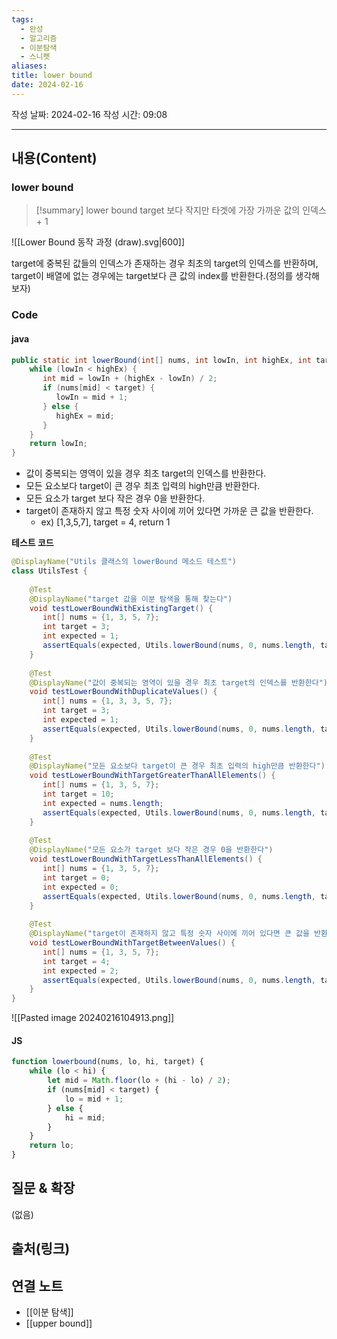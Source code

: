 ```yaml
---
tags:
  - 완성
  - 알고리즘
  - 이분탐색
  - 스니펫
aliases: 
title: lower bound
date: 2024-02-16
---
```

작성 날짜: 2024-02-16
작성 시간: 09:08


----
## 내용(Content)
### lower bound
>[!summary] lower bound
>target 보다 작지만 타겟에 가장 가까운 값의 인덱스 + 1 


![[Lower Bound 동작 과정 (draw).svg|600]]

target에 중복된 값들의 인덱스가 존재하는 경우 최초의 target의 인덱스를 반환하며, target이 배열에 없는 경우에는 target보다 큰 값의 index를 반환한다.(정의를 생각해보자)
### Code

#### java

```java
public static int lowerBound(int[] nums, int lowIn, int highEx, int target) {  
    while (lowIn < highEx) {  
       int mid = lowIn + (highEx - lowIn) / 2;  
       if (nums[mid] < target) {  
          lowIn = mid + 1;  
       } else {  
          highEx = mid;  
       }  
    }  
    return lowIn;  
}
```


- 값이 중복되는 영역이 있을 경우 최초 target의 인덱스를 반환한다.
- 모든 요소보다 target이 큰 경우  최초 입력의 high만큼 반환한다.
- 모든 요소가 target 보다 작은 경우 0을 반환한다.
- target이 존재하지 않고 특정 숫자 사이에 끼어 있다면 가까운 큰 값을 반환한다.
	- ex) \[1,3,5,7], target = 4, return 1

**테스트 코드**
```java
@DisplayName("Utils 클래스의 lowerBound 메소드 테스트")  
class UtilsTest {  
  
    @Test  
    @DisplayName("target 값을 이분 탐색을 통해 찾는다")  
    void testLowerBoundWithExistingTarget() {  
       int[] nums = {1, 3, 5, 7};  
       int target = 3;  
       int expected = 1;  
       assertEquals(expected, Utils.lowerBound(nums, 0, nums.length, target));  
    }  
  
    @Test  
    @DisplayName("값이 중복되는 영역이 있을 경우 최초 target의 인덱스를 반환한다")  
    void testLowerBoundWithDuplicateValues() {  
       int[] nums = {1, 3, 3, 5, 7};  
       int target = 3;  
       int expected = 1;  
       assertEquals(expected, Utils.lowerBound(nums, 0, nums.length, target));  
    }  
  
    @Test  
    @DisplayName("모든 요소보다 target이 큰 경우 최초 입력의 high만큼 반환한다")  
    void testLowerBoundWithTargetGreaterThanAllElements() {  
       int[] nums = {1, 3, 5, 7};  
       int target = 10;  
       int expected = nums.length;  
       assertEquals(expected, Utils.lowerBound(nums, 0, nums.length, target));  
    }  
  
    @Test  
    @DisplayName("모든 요소가 target 보다 작은 경우 0을 반환한다")  
    void testLowerBoundWithTargetLessThanAllElements() {  
       int[] nums = {1, 3, 5, 7};  
       int target = 0;  
       int expected = 0;  
       assertEquals(expected, Utils.lowerBound(nums, 0, nums.length, target));  
    }  
  
    @Test  
    @DisplayName("target이 존재하지 않고 특정 숫자 사이에 끼어 있다면 큰 값을 반환한다")  
    void testLowerBoundWithTargetBetweenValues() {  
       int[] nums = {1, 3, 5, 7};  
       int target = 4;  
       int expected = 2;  
       assertEquals(expected, Utils.lowerBound(nums, 0, nums.length, target));  
    }  
}
```

![[Pasted image 20240216104913.png]]


#### JS
```js
function lowerbound(nums, lo, hi, target) {
	while (lo < hi) {
		let mid = Math.floor(lo + (hi - lo) / 2);
		if (nums[mid] < target) {
			lo = mid + 1;
		} else {
			hi = mid;
		}
	}
	return lo;
}
```
## 질문 & 확장

(없음)

## 출처(링크)


## 연결 노트

- [[이분 탐색]]
- [[upper bound]]
